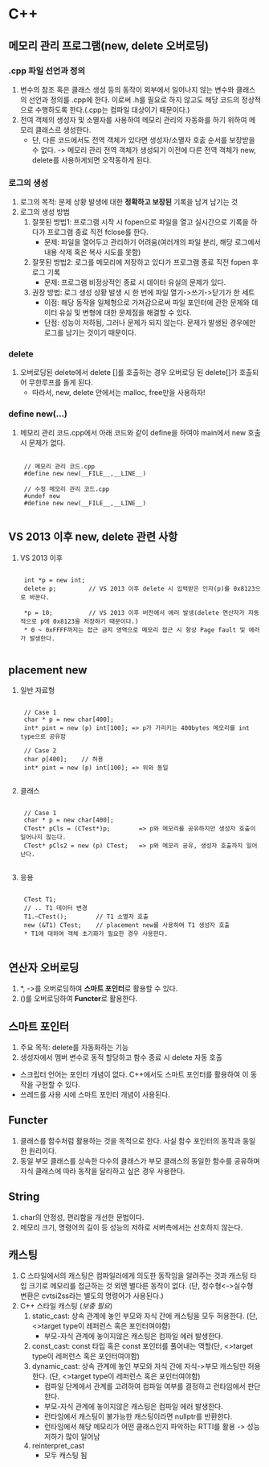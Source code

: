 # C++
## 메모리 관리 프로그램(new, delete 오버로딩)
### .cpp 파일 선언과 정의
1. 변수의 참조 혹은 클래스 생성 등의 동작이 외부에서 일어나지 않는 변수와 클래스의 선언과 정의를 .cpp에 한다. 이로써 .h를 필요로 하지 않고도 해당 코드의 정상적으로 수행하도록 한다.(.cpp는 컴파일 대상이기 때문이다.)
2. 전여 객체의 생성자 및 소멸자를 사용하여 메모리 관리의 자동화를 하기 위하여 메모리 클래스르 생성한다.
    * 단, 다른 코드에서도 전역 객체가 있다면 생성자/소멸자 호춠 순서를 보장받을 수 없다. -> 메모리 관리 전역 객체가 생성되기 이전에 다른 전역 객체가 new, delete를 사용하게되면 오작동하게 된다.

### 로그의 생성
1. 로그의 목적: 문제 상황 발생에 대한 **정확하고 보장된** 기록을 남겨 남기는 것
2. 로그의 생성 방법
    1) 잘못된 방법1: 프로그램 시작 시 fopen으로 파일을 열고 실시간으로 기록을 하다가 프로그램 종료 직전 fclose를 한다.
        * 문제: 파일을 열어두고 관리하기 어려움(여러개의 파일 분리, 해당 로그에서 내용 삭제 혹은 복사 시도를 못함)
    2) 잘못된 방법2: 로그를 메모리에 저장하고 있다가 프로그램 종료 직전 fopen 후 로그 기록
        * 문제: 프로그램 비정상적인 종료 시 데이터 유실의 문제가 있다.
    3) 권장 방법: 로그 생성 상황 발생 시 한 번에 파일 열기->쓰기->닫기가 한 세트
        * 이점: 해당 동작을 일체형으로 가져감으로써 파일 포인터에 관한 문제와 데이터 유실 및 변형에 대한 문제점을 해결할 수 있다.
        * 단점: 성능이 저하됨, 그러나 문제가 되지 않는다. 문제가 발생된 경우에만 로그를 남기는 것이기 때문이다.

### delete
1. 오버로딩된 delete에서 delete []를 호출하는 경우 오버로딩 된 delete[]가 호출되어 무한루프를 돌게 된다.
    * 따라서, new, delete 안에서는 malloc, free만을 사용하자!

### define new(...)
1. 메모리 관리 코드.cpp에서 아래 코드와 같이 define을 하여야 main에서 new 호출 시 문제가 없다.
    <pre><code>
    // 메모리 관리 코드.cpp
    #define new new(__FILE__,__LINE__)

    // 수정 메모리 관리 코드.cpp
    #undef new
    #define new new(__FILE__,__LINE__)
    </code></pre>

## VS 2013 이후 new, delete 관련 사항 
1. VS 2013 이후
    <pre><code>
    int *p = new int;
    delete p;         // VS 2013 이후 delete 시 입력받은 인자(p)를 0x8123으로 바꾼다.

    *p = 10;          // VS 2013 이후 버전에서 에러 발생(delete 연산자가 자동적으로 p에 0x8123을 저장하기 때문이다.)
    * 0 ~ 0xFFFF까지는 접근 금지 영역으로 메모리 접근 시 항상 Page fault 및 에러가 발생한다.
    </code></pre>
  
## placement new
1. 일반 자료형
    <pre><code>
    // Case 1
    char * p = new char[400];
    int* pint = new (p) int[100]; => p가 가리키는 400bytes 메모리를 int type으로 공유함
    
    // Case 2
    char p[400];    // 허용
    int* pint = new (p) int[100]; => 위와 동일
    </code></pre>
2. 클래스
    <pre><code>
    // Case 1
    char * p = new char[400];
    CTest* pCls = (CTest*)p;        => p와 메모리를 공유하지만 생성자 호출이 일어나지 않는다.
    CTest* pCls2 = new (p) CTest;   => p와 메모리 공유, 생성자 호출까지 일어난다.
    </code></pre>
3. 응용
    <pre><code>
    CTest T1;
    // .. T1 데이터 변경
    T1.~CTest();        // T1 소멸자 호출
    new (&T1) CTest;    // placement new를 사용하여 T1 생성자 호출
    * T1에 대하여 객체 초기화가 필요한 경우 사용한다.
    </code></pre>

## 연산자 오버로딩
1. *, ->를 오버로딩하여 **스마트 포인터**로 활용할 수 있다.
2. ()를 오버로딩하여 **Functer**로 활용한다.

## 스마트 포인터
1. 주요 목적: delete를 자동화하는 기능
2. 생성자에서 멤버 변수로 동적 할당하고 함수 종료 시 delete 자동 호출
* 스크립터 언어는 포인터 개념이 없다. C++에서도 스마트 포인터를 활용하여 이 동작을 구현할 수 있다.
* 쓰레드를 사용 시에 스마트 포인터 개념이 사용된다.

## Functer
1. 클래스를 함수처럼 활용하는 것을 목적으로 한다. 사실 함수 포인터의 동작과 동일한 원리이다.
2. 동일 부모 클래스를 상속한 다수의 클래스가 부모 클래스의 동일한 함수를 공유하며 자식 클래스에 따라 동작을 달리하고 싶은 경우 사용한다.

## String
1. char의 안정성, 편리함을 개선한 문법이다.
2. 메모리 크기, 명령어의 길이 등 성능의 저하로 서버측에서는 선호하지 않는다.

## 캐스팅
1. C 스타일에서의 캐스팅은 컴파일러에게 의도한 동작임을 알려주는 것과 캐스팅 타입 크기로 메모리를 접근하는 것 외엔 별다른 동작이 없다. (단, 정수형<->실수형 변환은 cvtsi2ss라는 별도의 명령어가 사용된다.) 
2. C++ 스타일 캐스팅 (*보충 필요*)
    1) static_cast: 상속 관계에 놓인 부모와 자식 간에 캐스팅을 모두 허용한다. (단, <>target type이 레퍼런스 혹은 포인터여야함)
        * 부모-자식 관계에 놓이지않은 캐스팅은 컴파일 에러 발생한다.
    2) const_cast: const 타입 혹은 const 포인터를 풀어내는 역할(단, <>target type이 레퍼런스 혹은 포인터여야함)
    3) dynamic_cast: 상속 관계에 놓인 부모와 자식 간에 자식->부모 캐스팅만 허용한다. (단, <>target type이 레퍼런스 혹은 포인터여야함)
        * 컴파일 단계에서 관계를 고려하여 컴파일 여부를 결정하고 런타임에서 판단한다.
        * 부모-자식 관계에 놓이지않은 캐스팅은 컴파일 에러 발생한다.
        * 런타임에서 캐스팅이 불가능한 캐스팅이라면 nullptr를 반환한다.
        * 런타임에서 해당 메모리가 어떤 클래스인지 파악하는 RTTI를 활용 -> 성능 저하가 많이 일어남
    4) reinterpret_cast
        * 모두 캐스팅 됨
